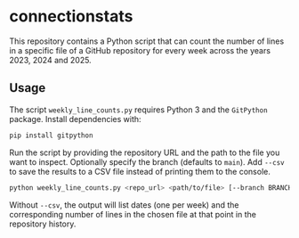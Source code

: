 # connectionstats

This repository contains a Python script that can count the number of lines in a specific file of a GitHub repository for every week across the years 2023, 2024 and 2025.

## Usage

The script `weekly_line_counts.py` requires Python 3 and the `GitPython` package. Install dependencies with:

```bash
pip install gitpython
```

Run the script by providing the repository URL and the path to the file you want to inspect. Optionally specify the branch (defaults to `main`). Add `--csv` to save the results to a CSV file instead of printing them to the console.

```bash
python weekly_line_counts.py <repo_url> <path/to/file> [--branch BRANCH] [--csv output.csv]
```

Without `--csv`, the output will list dates (one per week) and the corresponding number of lines in the chosen file at that point in the repository history.
